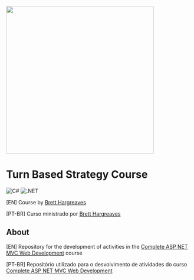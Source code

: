 <img src="https://img-c.udemycdn.com/course/750x422/328476_3125_4.jpg" width="400" >

# Turn Based Strategy Course

![C#](https://img.shields.io/badge/C%23-239120?style=for-the-badge&logo=c-sharp&logoColor=white)
![.NET](https://img.shields.io/badge/.NET-512BD4?style=for-the-badge&logo=dotnet&logoColor=white)

[EN]
Course by [Brett Hargreaves](https://www.udemy.com/user/bretthargreaves/)

[PT-BR]
Curso ministrado por [Brett Hargreaves](https://www.udemy.com/user/bretthargreaves/)
## About

[EN] Repository for the development of activities in the [Complete ASP NET MVC Web Development](https://www.udemy.com/course/better-web-development-pro-techniques-for-success/) course

[PT-BR] Repositório utilizado para o desvolvimento de atividades do curso [Complete ASP NET MVC Web Development](https://www.udemy.com/course/better-web-development-pro-techniques-for-success/)